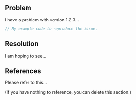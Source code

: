## Problem

I have a problem with version 1.2.3...

```php
// My example code to reproduce the issue.
```

## Resolution

I am hoping to see...

## References

Please refer to this...

(If you have nothing to reference, you can delete this section.)